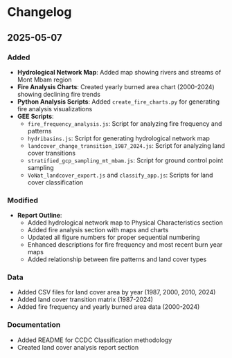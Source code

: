 # Changelog

## 2025-05-07
### Added
- **Hydrological Network Map**: Added map showing rivers and streams of Mont Mbam region
- **Fire Analysis Charts**: Created yearly burned area chart (2000-2024) showing declining fire trends
- **Python Analysis Scripts**: Added `create_fire_charts.py` for generating fire analysis visualizations
- **GEE Scripts**:
  - `fire_frequency_analysis.js`: Script for analyzing fire frequency and patterns
  - `hydribasins.js`: Script for generating hydrological network map
  - `landcover_change_transition_1987_2024.js`: Script for analyzing land cover transitions
  - `stratified_gcp_sampling_mt_mbam.js`: Script for ground control point sampling
  - `VoNat_landcover_export.js` and `classify_app.js`: Scripts for land cover classification

### Modified
- **Report Outline**: 
  - Added hydrological network map to Physical Characteristics section
  - Added fire analysis section with maps and charts
  - Updated all figure numbers for proper sequential numbering
  - Enhanced descriptions for fire frequency and most recent burn year maps
  - Added relationship between fire patterns and land cover types

### Data
- Added CSV files for land cover area by year (1987, 2000, 2010, 2024)
- Added land cover transition matrix (1987-2024)
- Added fire frequency and yearly burned area data (2000-2024)

### Documentation
- Added README for CCDC Classification methodology
- Created land cover analysis report section
